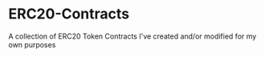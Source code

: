 # ERC20-Contracts
A collection of ERC20 Token Contracts I've created and/or modified for my own purposes
